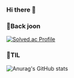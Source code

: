 ### Hi there 👋

<h3>📌Back joon</h3>

[![Solved.ac Profile](http://mazassumnida.wtf/api/generate_badge?boj=sksk9511)](https://solved.ac/sksk9511)<br/>

<h3>📌TIL</h3>

![Anurag's GitHub stats](https://github-readme-stats.vercel.app/api?username=na-hyeong9&show_icons=true&theme=radical)
